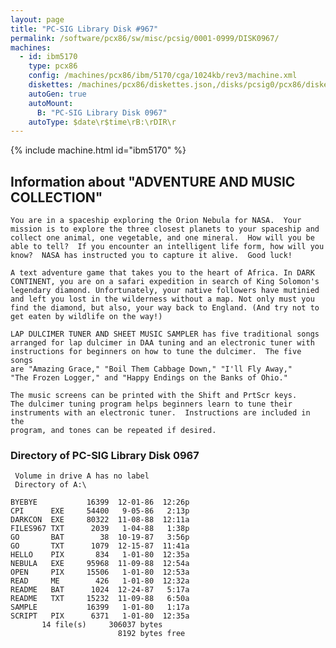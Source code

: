 ```yaml
---
layout: page
title: "PC-SIG Library Disk #967"
permalink: /software/pcx86/sw/misc/pcsig/0001-0999/DISK0967/
machines:
  - id: ibm5170
    type: pcx86
    config: /machines/pcx86/ibm/5170/cga/1024kb/rev3/machine.xml
    diskettes: /machines/pcx86/diskettes.json,/disks/pcsig0/pcx86/diskettes.json
    autoGen: true
    autoMount:
      B: "PC-SIG Library Disk 0967"
    autoType: $date\r$time\rB:\rDIR\r
---
```


{% include machine.html id="ibm5170" %}

## Information about "ADVENTURE AND MUSIC COLLECTION"

    You are in a spaceship exploring the Orion Nebula for NASA.  Your
    mission is to explore the three closest planets to your spaceship and
    collect one animal, one vegetable, and one mineral.  How will you be
    able to tell?  If you encounter an intelligent life form, how will you
    know?  NASA has instructed you to capture it alive.  Good luck!
    
    A text adventure game that takes you to the heart of Africa. In DARK
    CONTINENT, you are on a safari expedition in search of King Solomon's
    legendary diamond. Unfortunately, your native followers have mutinied
    and left you lost in the wilderness without a map. Not only must you
    find the diamond, but also, your way back to England. (And try not to
    get eaten by wildlife on the way!)
    
    LAP DULCIMER TUNER AND SHEET MUSIC SAMPLER has five traditional songs
    arranged for lap dulcimer in DAA tuning and an electronic tuner with
    instructions for beginners on how to tune the dulcimer.  The five songs
    are "Amazing Grace," "Boil Them Cabbage Down," "I'll Fly Away,"
    "The Frozen Logger," and "Happy Endings on the Banks of Ohio."
    
    The music screens can be printed with the Shift and PrtScr keys.
    The dulcimer tuning program helps beginners learn to tune their
    instruments with an electronic tuner.  Instructions are included in the
    program, and tones can be repeated if desired.

### Directory of PC-SIG Library Disk 0967

     Volume in drive A has no label
     Directory of A:\

    BYEBYE           16399  12-01-86  12:26p
    CPI      EXE     54400   9-05-86   2:13p
    DARKCON  EXE     80322  11-08-88  12:11a
    FILES967 TXT      2039   1-04-88   1:38p
    GO       BAT        38  10-19-87   3:56p
    GO       TXT      1079  12-15-87  11:41a
    HELLO    PIX       834   1-01-80  12:35a
    NEBULA   EXE     95968  11-09-88  12:54a
    OPEN     PIX     15506   1-01-80  12:53a
    READ     ME        426   1-01-80  12:32a
    README   BAT      1024  12-24-87   5:17a
    README   TXT     15232  11-09-88   6:50a
    SAMPLE           16399   1-01-80   1:17a
    SCRIPT   PIX      6371   1-01-80  12:35a
           14 file(s)     306037 bytes
                            8192 bytes free
